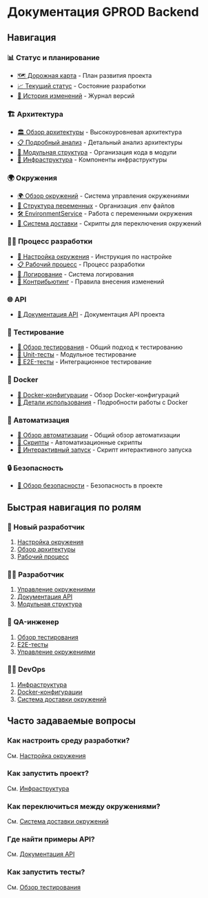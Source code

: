 # Документация GPROD Backend

## Навигация

### 📊 Статус и планирование
- [🗺️ Дорожная карта](ROADMAP.md) - План развития проекта
- [📈 Текущий статус](STATUS.md) - Состояние разработки 
- [📝 История изменений](CHANGELOG.md) - Журнал версий

### 🏗️ Архитектура
- [🏛️ Обзор архитектуры](architecture/README.md) - Высокоуровневая архитектура
- [📋 Подробный анализ](architecture/overview.md) - Детальный анализ архитектуры
- [🧩 Модульная структура](architecture/modules.md) - Организация кода в модули
- [🔌 Инфраструктура](architecture/infrastructure.md) - Компоненты инфраструктуры

### 🌍 Окружения
- [🌍 Обзор окружений](environments/README.md) - Система управления окружениями
- [🔧 Структура переменных](environments/environment-structure.md) - Организация .env файлов
- [🛠️ EnvironmentService](environments/environment-service.md) - Работа с переменными окружения
- [🚚 Система доставки](environments/environment-delivery.md) - Скрипты для переключения окружений

### 👨‍💻 Процесс разработки
- [🔧 Настройка окружения](development/setup.md) - Инструкция по настройке
- [📋 Рабочий процесс](development/workflow.md) - Процесс разработки
- [📝 Логирование](development/logging.md) - Система логирования
- [🤝 Контрибьютинг](development/contributing.md) - Правила внесения изменений

### 🌐 API
- [📡 Документация API](api/README.md) - Документация API проекта

### 🧪 Тестирование
- [🧮 Обзор тестирования](testing/README.md) - Общий подход к тестированию
- [🧪 Unit-тесты](testing/unit.md) - Модульное тестирование
- [🔄 E2E-тесты](testing/e2e.md) - Интеграционное тестирование 

### 🐳 Docker
- [🔄 Docker-конфигурации](docker/README.md) - Обзор Docker-конфигураций
- [🚀 Детали использования](docker/docker-details.md) - Подробности работы с Docker

### 🤖 Автоматизация
- [📜 Обзор автоматизации](automation/README.md) - Общий обзор автоматизации
- [📜 Скрипты](automation/scripts.md) - Автоматизационные скрипты
- [🔄 Интерактивный запуск](automation/interactive-run.md) - Скрипт интерактивного запуска

### 🔒 Безопасность
- [🔐 Обзор безопасности](security/README.md) - Безопасность в проекте

## Быстрая навигация по ролям

### 🔰 Новый разработчик
1. [Настройка окружения](development/setup.md)
2. [Обзор архитектуры](architecture/README.md)
3. [Рабочий процесс](development/workflow.md)

### 👨‍💻 Разработчик
1. [Управление окружениями](environments/README.md)
2. [Документация API](api/README.md)
3. [Модульная структура](architecture/modules.md)

### 🧪 QA-инженер
1. [Обзор тестирования](testing/README.md)
2. [E2E-тесты](testing/e2e.md)
3. [Управление окружениями](environments/README.md)

### 🧑‍🔧 DevOps
1. [Инфраструктура](architecture/infrastructure.md)
2. [Docker-конфигурации](docker/README.md)
3. [Система доставки окружений](environments/environment-delivery.md)

## Часто задаваемые вопросы

### Как настроить среду разработки?
См. [Настройка окружения](development/setup.md)

### Как запустить проект?
См. [Инфраструктура](architecture/infrastructure.md)

### Как переключиться между окружениями?
См. [Система доставки окружений](environments/environment-delivery.md)

### Где найти примеры API?
См. [Документация API](api/README.md)

### Как запустить тесты?
См. [Обзор тестирования](testing/README.md)
